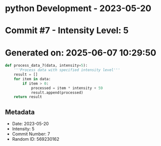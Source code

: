 ﻿# python Development - 2023-05-20
# Commit #7 - Intensity Level: 5
# Generated on: 2025-06-07 10:29:50
```python
def process_data_7(data, intensity=5):
    '''Process data with specified intensity level'''
    result = []
    for item in data:
        if item > 0:
            processed = item * intensity + 59
            result.append(processed)
    return result
```
## Metadata
- Date: 2023-05-20
- Intensity: 5
- Commit Number: 7
- Random ID: 569230162

